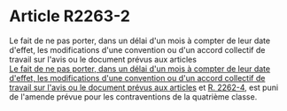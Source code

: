# Article R2263-2

  
Le fait de ne pas porter, dans un délai d'un mois à compter de leur date d'effet, les modifications d'une convention ou d'un accord collectif de travail sur l'avis ou le document prévus aux articles [  
Le fait de ne pas porter, dans un délai d'un mois à compter de leur date d'effet, les modifications d'une convention ou d'un accord collectif de travail sur l'avis ou le document prévus aux articles][1] et [R. 2262-4][2], est puni de l'amende prévue pour les contraventions de la quatrième classe.

 [1]: /affichCodeArticle.do?cidTexte=LEGITEXT000006072050&idArticle=LEGIARTI000018485364&dateTexte=&categorieLien=cid
 [2]: /affichCodeArticle.do?cidTexte=LEGITEXT000006072050&idArticle=LEGIARTI000018485366&dateTexte=&categorieLien=cid